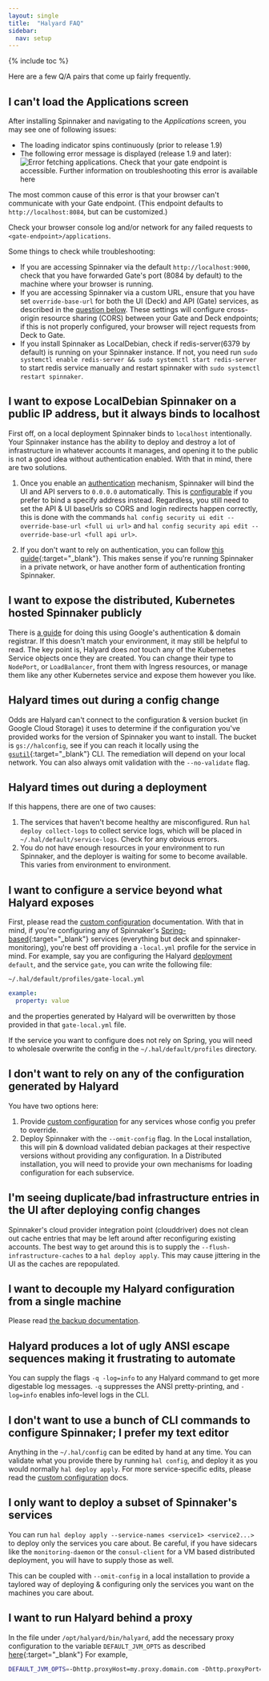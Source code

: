 ```yaml
---
layout: single
title:  "Halyard FAQ"
sidebar:
  nav: setup
---
```


{% include toc %}

Here are a few Q/A pairs that come up fairly frequently.

## I can't load the Applications screen

After installing Spinnaker and navigating to the <em>Applications</em> screen, you may see one of
following issues:
 * The loading indicator spins continuously (prior to release 1.9)
 * The following error message is displayed (release 1.9 and later):
 ![Error fetching applications. Check that your gate endpoint is accessible. Further information on troubleshooting this error is available here](applications-error.png)

 The most common cause of this error is that your browser can't communicate with your Gate endpoint.
 (This endpoint defaults to `http://localhost:8084`, but can be customized.)

 Check your browser console log and/or network for any failed requests to `<gate-endpoint>/applications`.

 Some things to check while troubleshooting:
 * If you are accessing Spinnaker via the default `http://localhost:9000`, check that you have
   forwarded Gate's port (8084 by default) to the machine where your browser is running.
 * If you are accessing Spinnaker via a custom URL, ensure that you have set `override-base-url`
   for both the UI (Deck) and API (Gate) services, as described in the
   [question below](#i-want-to-expose-localdebian-spinnaker-on-a-public-ip-address-but-it-always-binds-to-localhost).
   These settings will configure cross-origin resource sharing (CORS) between your Gate and Deck
   endpoints; if this is not properly configured, your browser will reject requests from Deck to
   Gate.
 * If you install Spinnaker as LocalDebian, check if redis-server(6379 by default) is running on your Spinnaker instance. If not, you need run `sudo systemctl enable redis-server && sudo systemctl start redis-server` to start redis service manually and restart spinnaker with `sudo systemctl restart spinnaker`.

## I want to expose LocalDebian Spinnaker on a public IP address, but it always binds to localhost

First off, on a local deployment Spinnaker binds to `localhost` intentionally.
Your Spinnaker instance has the ability to deploy and destroy a lot of
infrastructure in whatever accounts it manages, and opening it to the public is
not a good idea without authentication enabled. With that in mind, there are
two solutions.

1. Once you enable an [authentication](/setup/security/) mechanism, Spinnaker
   will bind the UI and API servers to `0.0.0.0` automatically. This is
   [configurable](/reference/halyard/custom/) if you prefer to bind a specify
   address instead. Regardless, you still need to set the API &
   UI baseUrls so CORS and login redirects happen correctly, this is done with
   the commands `hal config security ui edit --override-base-url <full ui url>`
   and `hal config security api edit --override-base-url <full api url>`.

2. If you don't want to rely on authentication, you can follow [this
   guide](https://blog.spinnaker.io/exposing-spinnaker-to-end-users-4808bc936698){:target="\_blank"}.
   This makes sense if you're running Spinnaker in a private network, or have
   another form of authentication fronting Spinnaker.

## I want to expose the distributed, Kubernetes hosted Spinnaker publicly

There is [a guide](/setup/quickstart/halyard-gke-public/) for doing this using
Google's authentication & domain registrar. If this doesn't match your
environment, it may still be helpful to read. The key point is, Halyard does
_not_ touch any of the Kubernetes Service objects once they are created. You
can change their type to `NodePort`, or `LoadBalancer`, front them with Ingress
resources, or manage them like any other Kubernetes service and expose them
however you like.

## Halyard times out during a config change

Odds are Halyard can't connect to the configuration & version bucket (in Google
Cloud Storage) it uses to determine if the configuration you've provided works
for the version of Spinnaker you want to install. The bucket is
`gs://halconfig`, see if you can reach it locally using the
[`gsutil`](https://cloud.google.com/storage/docs/gsutil){:target="\_blank"} CLI.
The remediation will depend on your local network. You can also always omit
validation with the `--no-validate` flag.

## Halyard times out during a deployment

If this happens, there are one of two causes:

1. The services that haven't become healthy are misconfigured. Run `hal deploy
   collect-logs` to collect service logs, which will be placed in
   `~/.hal/default/service-logs`. Check for any obvious errors.
2. You do not have enough resources in your environment to run Spinnaker, and
   the deployer is waiting for some to become available. This varies from
   environment to environment.

## I want to configure a service beyond what Halyard exposes

First, please read the [custom configuration](/reference/halyard/custom/)
documentation. With that in mind, if you're configuring any of Spinnaker's
[Spring-based](https://docs.spring.io/spring-boot/docs/current/reference/html/boot-features-external-config.html){:target="\_blank"}
services (everything but deck and spinnaker-monitoring), you're
best off providing a `-local.yml` profile for the service in mind. For example,
say you are configuring the Halyard
[deployment](/reference/halyard/#deployments) `default`, and the service
`gate`, you can write the following file:

`~/.hal/default/profiles/gate-local.yml`
```yaml
example:
  property: value
```

and the properties generated by Halyard will be overwritten by those provided
in that `gate-local.yml` file.

If the service you want to configure does not rely on Spring, you will need to
wholesale overwrite the config in the `~/.hal/default/profiles` directory.

## I don't want to rely on any of the configuration generated by Halyard

You have two options here:

1. Provide [custom configuration](/reference/halyard/custom) for any services
   whose config you prefer to override.
2. Deploy Spinnaker with the `--omit-config` flag. In the Local installation,
   this will pin & download validated debian packages at their respective
   versions without providing any configuration. In a Distributed installation,
   you will need to provide your own mechanisms for loading configuration for
   each subservice.

## I'm seeing duplicate/bad infrastructure entries in the UI after deploying config changes

Spinnaker's cloud provider integration point (clouddriver) does not clean out
cache entries that may be left around after reconfiguring existing
accounts. The best way to get around this is to supply the
`--flush-infrastructure-caches` to a `hal deploy apply`. This may cause
jittering in the UI as the caches are repopulated.

## I want to decouple my Halyard configuration from a single machine

Please read [the backup documentation](/setup/install/backups/).

## Halyard produces a lot of ugly ANSI escape sequences making it frustrating to automate

You can supply the flags `-q -log=info` to any Halyard command to get more
digestable log messages. `-q` suppresses the ANSI pretty-printing, and
`-log=info` enables info-level logs in the CLI.

## I don't want to use a bunch of CLI commands to configure Spinnaker; I prefer my text editor

Anything in the `~/.hal/config` can be edited by hand at any time. You can
validate what you provide there by running `hal config`, and deploy it as you
would normally `hal deploy apply`. For more service-specific edits, please read
the [custom configuration](/reference/halyard/custom/) docs.

## I only want to deploy a subset of Spinnaker's services

You can run `hal deploy apply --service-names <service1> <service2...>` to
deploy only the services you care about. Be careful, if you have sidecars like
the `monitoring-daemon` or the `consul-client` for a VM based distributed
deployment, you will have to supply those as well.

This can be coupled with `--omit-config` in a local installation to provide a
taylored way of deploying & configuring only the services you want on the
machines you care about.

## I want to run Halyard behind a proxy

In the file under `/opt/halyard/bin/halyard`, add the necessary proxy
configuration to the variable `DEFAULT_JVM_OPTS` as described
[here](https://developers.google.com/gdata/articles/proxy_setup){:target="\_blank"}
For example,
```bash
DEFAULT_JVM_OPTS=-Dhttp.proxyHost=my.proxy.domain.com -Dhttp.proxyPort=3128
```
